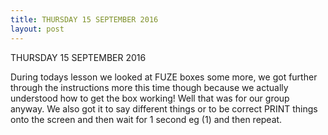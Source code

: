 ```yaml
---
title: THURSDAY 15 SEPTEMBER 2016
layout: post
---
```

THURSDAY 15 SEPTEMBER 2016

During todays lesson we looked at FUZE boxes some more, we got further through the instructions more this time though because we actually understood how to get the box working! Well that was for our group anyway. We also got it to say different things or to be correct PRINT things onto the screen and then wait for 1 second eg (1) and then repeat.

